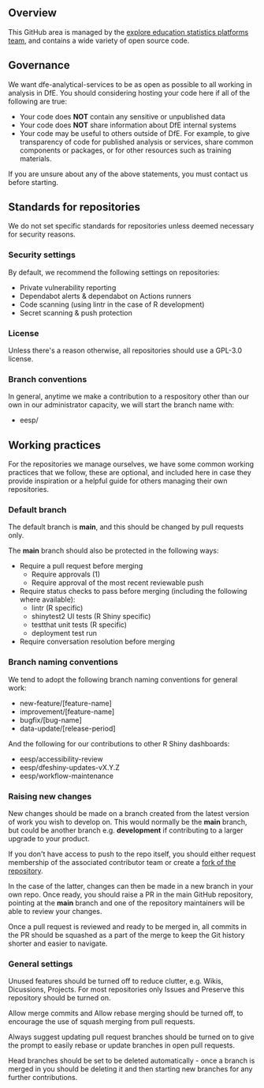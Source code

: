 ## Overview

This GitHub area is managed by the [explore education statistics platforms team](mailto:explore.statistics@education.gov.uk), and contains a wide variety of open source code.

## Governance
We want dfe-analytical-services to be as open as possible to all working in analysis in DfE. You should considering hosting your code here if all of the following are true:

* Your code does **NOT** contain any sensitive or unpublished data
* Your code does **NOT** share information about DfE internal systems
* Your code may be useful to others outside of DfE. For example, to give transparency of code for published analysis or services, share common components or packages, or for other resources such as training materials.

If you are unsure about any of the above statements, you must contact us before starting.

## Standards for repositories

We do not set specific standards for repositories unless deemed necessary for security reasons.

### Security settings

By default, we recommend the following settings on repositories:

- Private vulnerability reporting
- Dependabot alerts & dependabot on Actions runners
- Code scanning (using lintr in the case of R development)
- Secret scanning & push protection

### License

Unless there's a reason otherwise, all repositories should use a GPL-3.0 license.

### Branch conventions

In general, anytime we make a contribution to a respository other than our own in our administrator capacity, we will start the branch name with:

- eesp/

## Working practices

For the repositories we manage ourselves, we have some common working practices that we follow, these are optional, and included here in case they provide inspiration or a helpful guide for others managing their own repositories.

### Default branch

The default branch is **main**, and this should be changed by pull requests only.

The **main** branch should also be protected in the following ways:

- Require a pull request before merging
  - Require approvals (1)
  - Require approval of the most recent reviewable push
- Require status checks to pass before merging (including the following where available):
  - lintr (R specific)
  - shinytest2 UI tests (R Shiny specific)
  - testthat unit tests (R specific)
  - deployment test run
- Require conversation resolution before merging

### Branch naming conventions

We tend to adopt the following branch naming conventions for general work:

- new-feature/[feature-name]
- improvement/[feature-name]
- bugfix/[bug-name]
- data-update/[release-period]

And the following for our contributions to other R Shiny dashboards:

- eesp/accessibility-review
- eesp/dfeshiny-updates-vX.Y.Z
- eesp/workflow-maintenance

### Raising new changes

New changes should be made on a branch created from the latest version of work you wish to develop on. This would normally be the **main** branch, but could be another branch e.g. **development** if contributing to a larger upgrade to your product.

If you don't have access to push to the repo itself, you should either request membership of the associated contributor team or create a [fork of the repository](https://docs.github.com/en/pull-requests/collaborating-with-pull-requests/working-with-forks/fork-a-repo#forking-a-repository).

In the case of the latter, changes can then be made in a new branch in your own repo. Once ready, you should raise a PR in the main GitHub repository, pointing at the **main** branch and one of the repository maintainers will be able to review your changes.

Once a pull request is reviewed and ready to be merged in, all commits in the PR should be squashed as a part of the merge to keep the Git history shorter and easier to navigate.

### General settings

Unused features should be turned off to reduce clutter, e.g. Wikis, Dicussions, Projects. For most repositories only Issues and Preserve this repository should be turned on.

Allow merge commits and Allow rebase merging should be turned off, to encourage the use of squash merging from pull requests.

Always suggest updating pull request branches should be turned on to give the prompt to easily rebase or update branches in open pull requests.

Head branches should be set to be deleted automatically - once a branch is merged in you should be deleting it and then starting new branches for any further contributions.
